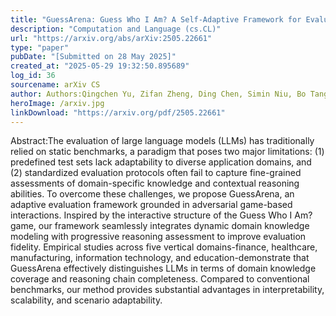 ```yaml
---
title: "GuessArena: Guess Who I Am? A Self-Adaptive Framework for Evaluating LLMs in Domain-Specific Knowledge and Reasoning"
description: "Computation and Language (cs.CL)"
url: "https://arxiv.org/abs/arXiv:2505.22661"
type: "paper"
pubDate: "[Submitted on 28 May 2025]"
created_at: "2025-05-29 19:32:50.895689"
log_id: 36
sourcename: arXiv CS
author: Authors:Qingchen Yu, Zifan Zheng, Ding Chen, Simin Niu, Bo Tang, Feiyu Xiong, Zhiyu Li
heroImage: /arxiv.jpg
linkDownload: "https://arxiv.org/pdf/2505.22661"
---
```


Abstract:The evaluation of large language models (LLMs) has traditionally relied on static benchmarks, a paradigm that poses two major limitations: (1) predefined test sets lack adaptability to diverse application domains, and (2) standardized evaluation protocols often fail to capture fine-grained assessments of domain-specific knowledge and contextual reasoning abilities. To overcome these challenges, we propose GuessArena, an adaptive evaluation framework grounded in adversarial game-based interactions. Inspired by the interactive structure of the Guess Who I Am? game, our framework seamlessly integrates dynamic domain knowledge modeling with progressive reasoning assessment to improve evaluation fidelity. Empirical studies across five vertical domains-finance, healthcare, manufacturing, information technology, and education-demonstrate that GuessArena effectively distinguishes LLMs in terms of domain knowledge coverage and reasoning chain completeness. Compared to conventional benchmarks, our method provides substantial advantages in interpretability, scalability, and scenario adaptability.

